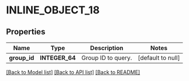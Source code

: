 # INLINE_OBJECT_18

## Properties
Name | Type | Description | Notes
------------ | ------------- | ------------- | -------------
**group_id** | **INTEGER_64** | Group ID to query. | [default to null]

[[Back to Model list]](../README.md#documentation-for-models) [[Back to API list]](../README.md#documentation-for-api-endpoints) [[Back to README]](../README.md)


